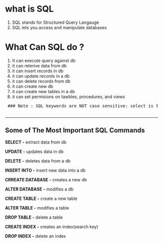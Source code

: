 # what is SQL 

1. SQL stands for Structured Query Langauge
2. SQL lets you access and manipulate databases

# What Can SQL do ? 

1. It can execute query against db
2. it can reterive data from db
3. it can insert records in db
4. it can update records in a db
5. it can delete records from db
6. it can create new db
7. it can create new tables in a db
8. it can set permisions on tawbles, procedures, and views 

<pre>
 ### Note : SQL keywords are NOT case sensitive: select is the same as SELECT
 </pre>
---
## Some of The Most Important SQL Commands

**SELECT -** extract data from db

**UPDATE -** updates data in db

**DELETE -** deletes data from a db

**INSERT INTO -** insert new data into a db

**CRREATE DATABASE -** creates a new db

**ALTER DATABASE -** modifies a db

**CREATE TABLE -** create a new table

**ALTER TABLE -** modifies a table

**DROP TABLE -** delete a table

**CREATE INDEX -** creates an index(search key)

**DROP INDEX -** delete an index

